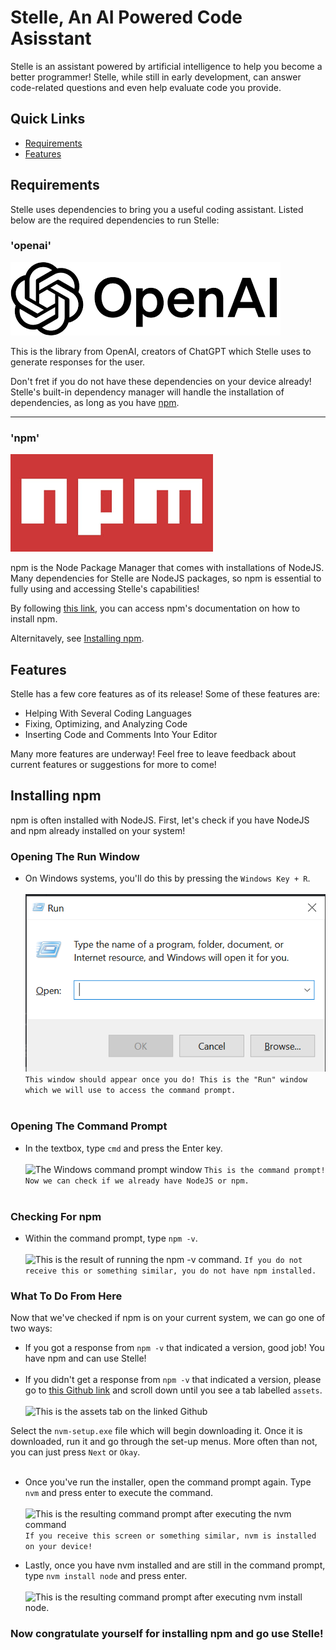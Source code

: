 # Stelle, An AI Powered Code Asisstant

Stelle is an assistant powered by artificial intelligence to help you become a better programmer! Stelle, while still in early development, can answer code-related questions and even help evaluate code you provide.

## Quick Links

- [Requirements](#requirements)
- [Features](#features)

## Requirements

Stelle uses dependencies to bring you a useful coding assistant. Listed below are the required dependencies to run Stelle:

### 'openai'

![OpenAI logo](./assets/openai.png)

This is the library from OpenAI, creators of ChatGPT which Stelle uses to generate responses for the user.

Don't fret if you do not have these dependencies on your device already! Stelle's built-in dependency manager will handle the installation of dependencies, as long as you have [npm](#npm).

---

### 'npm'

![npm logo](assets/npm.png)

npm is the Node Package Manager that comes with installations of NodeJS. Many dependencies for Stelle are NodeJS packages, so npm is essential to fully using and accessing Stelle's capabilities!

By following [this link](https://docs.npmjs.com/downloading-and-installing-node-js-and-npm), you can access npm's documentation on how to install npm.

Alternitavely, see [Installing npm](#installing-npm). 

## Features

Stelle has a few core features as of its release! Some of these features are:

- Helping With Several Coding Languages
- Fixing, Optimizing, and Analyzing Code
- Inserting Code and Comments Into Your Editor

Many more features are underway! Feel free to leave feedback about current features or suggestions for more to come!

## Installing npm

npm is often installed with NodeJS. First, let's check if you have NodeJS and npm already installed on your system!

### Opening The Run Window
- On Windows systems, you'll do this by pressing the `Windows Key + R`.<br><br>
![The Windows 'run' window](assets/run.png)<br>
```This window should appear once you do! This is the "Run" window which we will use to access the command prompt.```
<br><br>

### Opening The Command Prompt
- In the textbox, type `cmd` and press the Enter key.<br><br>
![The Windows command prompt window](assets/cmd.png)
```This is the command prompt! Now we can check if we already have NodeJS or npm.```
<br><br>

### Checking For npm

- Within the command prompt, type `npm -v`.<br><br>
![This is the result of running the `npm -v` command.](assets/npmv.png)
```If you do not receive this or something similar, you do not have npm installed.```

### What To Do From Here

Now that we've checked if npm is on your current system, we can go one of two ways:

- If you got a response from `npm -v` that indicated a version, good job! You have npm and can use Stelle!<br><br>
- If you didn't get a response from `npm -v` that indicated a version, please go to [this Github link](https://github.com/coreybutler/nvm-windows/releases) and scroll down until you see a tab labelled `assets`.<br><br>
![This is the assets tab on the linked Github](https://github.com/matthancantrell/Stelle/blob/master/assets/assets.png?raw=true)

Select the `nvm-setup.exe` file which will begin downloading it. Once it is downloaded, run it and go through the set-up menus. More often than not, you can just press `Next` or `Okay`.<br><br>

- Once you've run the installer, open the command prompt again. Type `nvm` and press enter to execute the command.<br><br>
![This is the resulting command prompt after executing the `nvm` command](assets/nvm.png)
```If you receive this screen or something similar, nvm is installed on your device!```

- Lastly, once you have nvm installed and are still in the command prompt, type `nvm install node` and press enter.<br><br>
![This is the resulting command prompt after executing `nvm install node`.](assets/nvminstallnode.png)

### Now congratulate yourself for installing npm and go use Stelle!